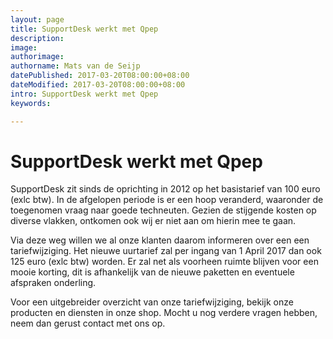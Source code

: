 ```yaml
---
layout: page
title: SupportDesk werkt met Qpep
description:
image:
authorimage:
authorname: Mats van de Seijp
datePublished: 2017-03-20T08:00:00+08:00
dateModified: 2017-03-20T08:00:00+08:00
intro: SupportDesk werkt met Qpep
keywords:

---
```


# SupportDesk werkt met Qpep

SupportDesk zit sinds de oprichting in 2012 op het basistarief van 100 euro (exlc btw).
In de afgelopen periode is er een hoop veranderd, waaronder de toegenomen vraag naar goede techneuten.
Gezien de stijgende kosten op diverse vlakken, ontkomen ook wij er niet aan om hierin mee te gaan.

Via deze weg willen we al onze klanten daarom informeren over een een tariefwijziging.
Het nieuwe uurtarief zal per ingang van 1 April 2017 dan ook 125 euro (exlc btw) worden.
Er zal net als voorheen ruimte blijven voor een mooie korting, dit is afhankelijk van de nieuwe paketten en eventuele afspraken onderling.

Voor een uitgebreider overzicht van onze tariefwijziging, bekijk onze producten en diensten in onze shop. Mocht u nog verdere vragen hebben, neem dan gerust contact met ons op.
